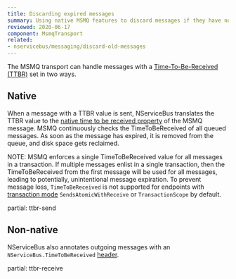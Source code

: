 ```yaml
---
title: Discarding expired messages
summary: Using native MSMQ features to discard messages if they have not been processed within a provided time window.
reviewed: 2020-06-17
component: MsmqTransport
related:
- nservicebus/messaging/discard-old-messages
---
```


The MSMQ transport can handle messages with a [Time-To-Be-Received (TTBR)](/nservicebus/messaging/discard-old-messages.md) set in two ways. 

## Native

When a message with a TTBR value is sent, NServiceBus translates the TTBR value to the [native time to be received property](https://docs.microsoft.com/en-us/dotnet/api/system.messaging.message.timetobereceived) of the MSMQ message. MSMQ continuously checks the TimeToBeReceived of all queued messages. As soon as the message has expired, it is removed from the queue, and disk space gets reclaimed. 

NOTE: MSMQ enforces a single TimeToBeReceived value for all messages in a transaction. If multiple messages enlist in a single transaction, then the TimeToBeReceived from the first message will be used for all messages, leading to potentially, unintentional message expiration. To prevent message loss, `TimeToBeReceived` is not supported for endpoints with [transaction mode](/transports/transactions.md) `SendsAtomicWithReceive` or `TransactionScope` by default.

partial: ttbr-send

## Non-native

NServiceBus also annotates outgoing messages with an `NServiceBus.TimeToBeReceived` [header](/nservicebus/messaging/headers.md).

partial: ttbr-receive